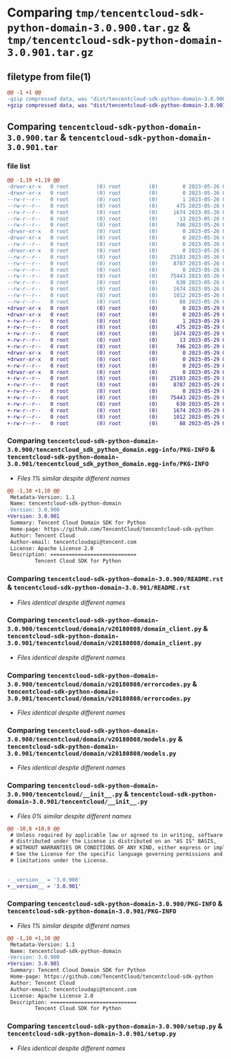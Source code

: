 # Comparing `tmp/tencentcloud-sdk-python-domain-3.0.900.tar.gz` & `tmp/tencentcloud-sdk-python-domain-3.0.901.tar.gz`

## filetype from file(1)

```diff
@@ -1 +1 @@
-gzip compressed data, was "dist/tencentcloud-sdk-python-domain-3.0.900.tar", last modified: Fri May 26 02:17:12 2023, max compression
+gzip compressed data, was "dist/tencentcloud-sdk-python-domain-3.0.901.tar", last modified: Mon May 29 02:26:15 2023, max compression
```

## Comparing `tencentcloud-sdk-python-domain-3.0.900.tar` & `tencentcloud-sdk-python-domain-3.0.901.tar`

### file list

```diff
@@ -1,19 +1,19 @@
-drwxr-xr-x   0 root         (0) root         (0)        0 2023-05-26 02:17:12.000000 tencentcloud-sdk-python-domain-3.0.900/
-drwxr-xr-x   0 root         (0) root         (0)        0 2023-05-26 02:17:12.000000 tencentcloud-sdk-python-domain-3.0.900/tencentcloud_sdk_python_domain.egg-info/
--rw-r--r--   0 root         (0) root         (0)        1 2023-05-26 02:17:12.000000 tencentcloud-sdk-python-domain-3.0.900/tencentcloud_sdk_python_domain.egg-info/dependency_links.txt
--rw-r--r--   0 root         (0) root         (0)      475 2023-05-26 02:17:12.000000 tencentcloud-sdk-python-domain-3.0.900/tencentcloud_sdk_python_domain.egg-info/SOURCES.txt
--rw-r--r--   0 root         (0) root         (0)     1674 2023-05-26 02:17:12.000000 tencentcloud-sdk-python-domain-3.0.900/tencentcloud_sdk_python_domain.egg-info/PKG-INFO
--rw-r--r--   0 root         (0) root         (0)       13 2023-05-26 02:17:12.000000 tencentcloud-sdk-python-domain-3.0.900/tencentcloud_sdk_python_domain.egg-info/top_level.txt
--rw-r--r--   0 root         (0) root         (0)      746 2023-05-26 02:17:12.000000 tencentcloud-sdk-python-domain-3.0.900/README.rst
-drwxr-xr-x   0 root         (0) root         (0)        0 2023-05-26 02:17:12.000000 tencentcloud-sdk-python-domain-3.0.900/tencentcloud/
-drwxr-xr-x   0 root         (0) root         (0)        0 2023-05-26 02:17:12.000000 tencentcloud-sdk-python-domain-3.0.900/tencentcloud/domain/
--rw-r--r--   0 root         (0) root         (0)        0 2023-05-26 02:17:12.000000 tencentcloud-sdk-python-domain-3.0.900/tencentcloud/domain/__init__.py
-drwxr-xr-x   0 root         (0) root         (0)        0 2023-05-26 02:17:12.000000 tencentcloud-sdk-python-domain-3.0.900/tencentcloud/domain/v20180808/
--rw-r--r--   0 root         (0) root         (0)    25103 2023-05-26 02:17:12.000000 tencentcloud-sdk-python-domain-3.0.900/tencentcloud/domain/v20180808/domain_client.py
--rw-r--r--   0 root         (0) root         (0)     8787 2023-05-26 02:17:12.000000 tencentcloud-sdk-python-domain-3.0.900/tencentcloud/domain/v20180808/errorcodes.py
--rw-r--r--   0 root         (0) root         (0)        0 2023-05-26 02:17:12.000000 tencentcloud-sdk-python-domain-3.0.900/tencentcloud/domain/v20180808/__init__.py
--rw-r--r--   0 root         (0) root         (0)    75443 2023-05-26 02:17:12.000000 tencentcloud-sdk-python-domain-3.0.900/tencentcloud/domain/v20180808/models.py
--rw-r--r--   0 root         (0) root         (0)      630 2023-05-26 02:17:12.000000 tencentcloud-sdk-python-domain-3.0.900/tencentcloud/__init__.py
--rw-r--r--   0 root         (0) root         (0)     1674 2023-05-26 02:17:12.000000 tencentcloud-sdk-python-domain-3.0.900/PKG-INFO
--rw-r--r--   0 root         (0) root         (0)     1012 2023-05-26 02:17:12.000000 tencentcloud-sdk-python-domain-3.0.900/setup.py
--rw-r--r--   0 root         (0) root         (0)       88 2023-05-26 02:17:12.000000 tencentcloud-sdk-python-domain-3.0.900/setup.cfg
+drwxr-xr-x   0 root         (0) root         (0)        0 2023-05-29 02:26:15.000000 tencentcloud-sdk-python-domain-3.0.901/
+drwxr-xr-x   0 root         (0) root         (0)        0 2023-05-29 02:26:15.000000 tencentcloud-sdk-python-domain-3.0.901/tencentcloud_sdk_python_domain.egg-info/
+-rw-r--r--   0 root         (0) root         (0)        1 2023-05-29 02:26:15.000000 tencentcloud-sdk-python-domain-3.0.901/tencentcloud_sdk_python_domain.egg-info/dependency_links.txt
+-rw-r--r--   0 root         (0) root         (0)      475 2023-05-29 02:26:15.000000 tencentcloud-sdk-python-domain-3.0.901/tencentcloud_sdk_python_domain.egg-info/SOURCES.txt
+-rw-r--r--   0 root         (0) root         (0)     1674 2023-05-29 02:26:15.000000 tencentcloud-sdk-python-domain-3.0.901/tencentcloud_sdk_python_domain.egg-info/PKG-INFO
+-rw-r--r--   0 root         (0) root         (0)       13 2023-05-29 02:26:15.000000 tencentcloud-sdk-python-domain-3.0.901/tencentcloud_sdk_python_domain.egg-info/top_level.txt
+-rw-r--r--   0 root         (0) root         (0)      746 2023-05-29 02:26:15.000000 tencentcloud-sdk-python-domain-3.0.901/README.rst
+drwxr-xr-x   0 root         (0) root         (0)        0 2023-05-29 02:26:15.000000 tencentcloud-sdk-python-domain-3.0.901/tencentcloud/
+drwxr-xr-x   0 root         (0) root         (0)        0 2023-05-29 02:26:15.000000 tencentcloud-sdk-python-domain-3.0.901/tencentcloud/domain/
+-rw-r--r--   0 root         (0) root         (0)        0 2023-05-29 02:26:15.000000 tencentcloud-sdk-python-domain-3.0.901/tencentcloud/domain/__init__.py
+drwxr-xr-x   0 root         (0) root         (0)        0 2023-05-29 02:26:15.000000 tencentcloud-sdk-python-domain-3.0.901/tencentcloud/domain/v20180808/
+-rw-r--r--   0 root         (0) root         (0)    25103 2023-05-29 02:26:15.000000 tencentcloud-sdk-python-domain-3.0.901/tencentcloud/domain/v20180808/domain_client.py
+-rw-r--r--   0 root         (0) root         (0)     8787 2023-05-29 02:26:15.000000 tencentcloud-sdk-python-domain-3.0.901/tencentcloud/domain/v20180808/errorcodes.py
+-rw-r--r--   0 root         (0) root         (0)        0 2023-05-29 02:26:15.000000 tencentcloud-sdk-python-domain-3.0.901/tencentcloud/domain/v20180808/__init__.py
+-rw-r--r--   0 root         (0) root         (0)    75443 2023-05-29 02:26:15.000000 tencentcloud-sdk-python-domain-3.0.901/tencentcloud/domain/v20180808/models.py
+-rw-r--r--   0 root         (0) root         (0)      630 2023-05-29 02:26:15.000000 tencentcloud-sdk-python-domain-3.0.901/tencentcloud/__init__.py
+-rw-r--r--   0 root         (0) root         (0)     1674 2023-05-29 02:26:15.000000 tencentcloud-sdk-python-domain-3.0.901/PKG-INFO
+-rw-r--r--   0 root         (0) root         (0)     1012 2023-05-29 02:26:15.000000 tencentcloud-sdk-python-domain-3.0.901/setup.py
+-rw-r--r--   0 root         (0) root         (0)       88 2023-05-29 02:26:15.000000 tencentcloud-sdk-python-domain-3.0.901/setup.cfg
```

### Comparing `tencentcloud-sdk-python-domain-3.0.900/tencentcloud_sdk_python_domain.egg-info/PKG-INFO` & `tencentcloud-sdk-python-domain-3.0.901/tencentcloud_sdk_python_domain.egg-info/PKG-INFO`

 * *Files 1% similar despite different names*

```diff
@@ -1,10 +1,10 @@
 Metadata-Version: 1.1
 Name: tencentcloud-sdk-python-domain
-Version: 3.0.900
+Version: 3.0.901
 Summary: Tencent Cloud Domain SDK for Python
 Home-page: https://github.com/TencentCloud/tencentcloud-sdk-python
 Author: Tencent Cloud
 Author-email: tencentcloudapi@tencent.com
 License: Apache License 2.0
 Description: ============================
         Tencent Cloud SDK for Python
```

### Comparing `tencentcloud-sdk-python-domain-3.0.900/README.rst` & `tencentcloud-sdk-python-domain-3.0.901/README.rst`

 * *Files identical despite different names*

### Comparing `tencentcloud-sdk-python-domain-3.0.900/tencentcloud/domain/v20180808/domain_client.py` & `tencentcloud-sdk-python-domain-3.0.901/tencentcloud/domain/v20180808/domain_client.py`

 * *Files identical despite different names*

### Comparing `tencentcloud-sdk-python-domain-3.0.900/tencentcloud/domain/v20180808/errorcodes.py` & `tencentcloud-sdk-python-domain-3.0.901/tencentcloud/domain/v20180808/errorcodes.py`

 * *Files identical despite different names*

### Comparing `tencentcloud-sdk-python-domain-3.0.900/tencentcloud/domain/v20180808/models.py` & `tencentcloud-sdk-python-domain-3.0.901/tencentcloud/domain/v20180808/models.py`

 * *Files identical despite different names*

### Comparing `tencentcloud-sdk-python-domain-3.0.900/tencentcloud/__init__.py` & `tencentcloud-sdk-python-domain-3.0.901/tencentcloud/__init__.py`

 * *Files 0% similar despite different names*

```diff
@@ -10,8 +10,8 @@
 # Unless required by applicable law or agreed to in writing, software
 # distributed under the License is distributed on an "AS IS" BASIS,
 # WITHOUT WARRANTIES OR CONDITIONS OF ANY KIND, either express or implied.
 # See the License for the specific language governing permissions and
 # limitations under the License.
 
 
-__version__ = '3.0.900'
+__version__ = '3.0.901'
```

### Comparing `tencentcloud-sdk-python-domain-3.0.900/PKG-INFO` & `tencentcloud-sdk-python-domain-3.0.901/PKG-INFO`

 * *Files 1% similar despite different names*

```diff
@@ -1,10 +1,10 @@
 Metadata-Version: 1.1
 Name: tencentcloud-sdk-python-domain
-Version: 3.0.900
+Version: 3.0.901
 Summary: Tencent Cloud Domain SDK for Python
 Home-page: https://github.com/TencentCloud/tencentcloud-sdk-python
 Author: Tencent Cloud
 Author-email: tencentcloudapi@tencent.com
 License: Apache License 2.0
 Description: ============================
         Tencent Cloud SDK for Python
```

### Comparing `tencentcloud-sdk-python-domain-3.0.900/setup.py` & `tencentcloud-sdk-python-domain-3.0.901/setup.py`

 * *Files identical despite different names*


